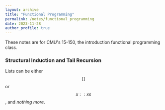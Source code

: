 ```yaml
---
layout: archive
title: "Functional Programming"
permalink: /notes/functional_programming
date: 2023-11-28
author_profile: true
---
```


These notes are for CMU's 15-150, the introduction functional programming class. 

### Structural Induction and Tail Recursion 

Lists can be either $$[]$$ or $$x :: xs$$, and _nothing more_. 